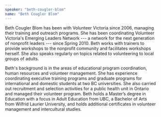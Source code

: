 ```yaml
---
speaker: "beth-cougler-blom"
name: "Beth Cougler Blom"
---
```


Beth Cougler Blom has been with Volunteer Victoria since 2006, managing their training and outreach programs. She has been coordinating Volunteer Victoria's Emerging Leaders Network --- a network for the next generation of nonprofit leaders --- since Spring 2010. Beth works with trainers to provide workshops to the nonprofit community and facilitates workshops herself. She also speaks regularly on topics related to volunteering to local groups of adults.

Beth's background is in the areas of educational program coordination, human resources and volunteer management. She has experience coordinating executive training programs and graduate programs for international and domestic students at two BC universities. She also carried out recruitment and selection activities for a public health unit in Ontario and managed their volunteer program. Beth holds a Master’s degree in Education with a focus in Adult Education from UBC, a Bachelor of Arts from Wilfrid Laurier University, and holds additional certificates in volunteer management and intercultural studies.
